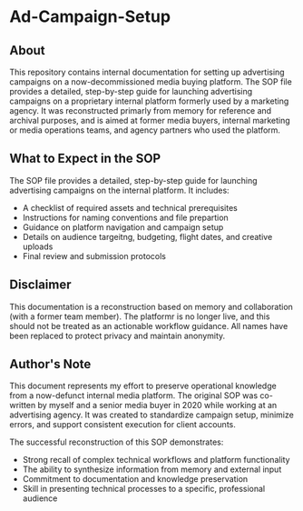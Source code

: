 # Ad-Campaign-Setup

## About
This repository contains internal documentation for setting up advertising campaigns on a now-decommissioned media buying platform. The SOP file provides a detailed, step-by-step guide for launching advertising campaigns on a proprietary internal platform formerly used by a marketing agency. It was reconstructed primarly from memory for reference and archival purposes, and is aimed at former media buyers, internal marketing or media operations teams, and agency partners who used the platform. 

## What to Expect in the SOP
The SOP file provides a detailed, step-by-step guide for launching advertising campaigns on the internal platform. It includes:

   - A checklist of required assets and technical prerequisites
   - Instructions for naming conventions and file prepartion
   - Guidance on platform navigation and campaign setup
   - Details on audience targeitng, budgeting, flight dates, and creative uploads
   - Final review and submission protocols

## Disclaimer
This documentation is a reconstruction based on memory and collaboration (with a former team member). The platformr is no longer live, and this should not be treated as an actionable workflow guidance. All names have been replaced to protect privacy and maintain anonymity.

## Author's Note
This document represents my effort to preserve operational knowledge from a now-defunct internal media platform. The original SOP was co-written by myself and a senior media buyer in 2020 while working at an advertising agency. It was created to standardize campaign setup, minimize errors, and support consistent execution for client accounts.

The successful reconstruction of this SOP demonstrates:
   - Strong  recall of complex technical workflows and platform functionality
   - The ability to synthesize information from memory and external input
   - Commitment to documentation and knowledge preservation
   - Skill in presenting technical processes to a specific, professional audience
